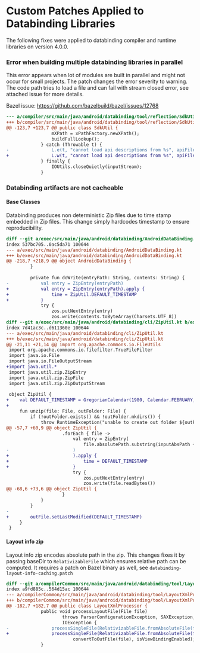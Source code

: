 # Custom Patches Applied to Databinding Libraries

The following fixes were applied to databinding compiler and runtime libraries on version 4.0.0.

### Error when building multiple databinding libraries in parallel

This error appears when lot of modules are built in parallel and might not occur for small projects. The patch changes the error severity to warning. The code path tries to load a file and can fail with stream closed error, see attached issue for more details.

Bazel issue: https://github.com/bazelbuild/bazel/issues/12768

```diff
--- a/compiler/src/main/java/android/databinding/tool/reflection/SdkUtil.java
+++ b/compiler/src/main/java/android/databinding/tool/reflection/SdkUtil.java
@@ -123,7 +123,7 @@ public class SdkUtil {
                 mXPath = xPathFactory.newXPath();
                 buildFullLookup();
             } catch (Throwable t) {
-                L.e(t, "cannot load api descriptions from %s", apiFile);
+                L.w(t, "cannot load api descriptions from %s", apiFile);
             } finally {
                 IOUtils.closeQuietly(inputStream);
             }
```

### Databinding artifacts are not cacheable

#### Base Classes

Databinding produces non deterministic Zip files due to time stamp embedded in Zip files. This change simply hardcodes timestamp to ensure reproducibility.

```diff
diff --git a/exec/src/main/java/android/databinding/AndroidDataBinding.kt b/exec/src/main/java/android/databinding/AndroidDataBinding.kt
index 537bc705..0ac5da71 100644
--- a/exec/src/main/java/android/databinding/AndroidDataBinding.kt
+++ b/exec/src/main/java/android/databinding/AndroidDataBinding.kt
@@ -218,7 +218,9 @@ object AndroidDataBinding {
         }
 
         private fun doWrite(entryPath: String, contents: String) {
-            val entry = ZipEntry(entryPath)
+            val entry = ZipEntry(entryPath).apply {
+                time = ZipUtil.DEFAULT_TIMESTAMP
+            }
             try {
                 zos.putNextEntry(entry)
                 zos.write(contents.toByteArray(Charsets.UTF_8))
diff --git a/exec/src/main/java/android/databinding/cli/ZipUtil.kt b/exec/src/main/java/android/databinding/cli/ZipUtil.kt
index 7d41ac3c..d611360e 100644
--- a/exec/src/main/java/android/databinding/cli/ZipUtil.kt
+++ b/exec/src/main/java/android/databinding/cli/ZipUtil.kt
@@ -21,11 +21,14 @@ import org.apache.commons.io.FileUtils
 import org.apache.commons.io.filefilter.TrueFileFilter
 import java.io.File
 import java.io.FileOutputStream
+import java.util.*
 import java.util.zip.ZipEntry
 import java.util.zip.ZipFile
 import java.util.zip.ZipOutputStream
 
 object ZipUtil {
+    val DEFAULT_TIMESTAMP = GregorianCalendar(1980, Calendar.FEBRUARY, 1, 0, 0, 0).timeInMillis
+
     fun unzip(file: File, outFolder: File) {
         if (!outFolder.exists() && !outFolder.mkdirs()) {
             throw RuntimeException("unable to create out folder ${outFolder.absolutePath}")
@@ -57,7 +60,9 @@ object ZipUtil {
                     .forEach { file ->
                         val entry = ZipEntry(
                             file.absolutePath.substring(inputAbsPath + 1)
-                        )
+                        ).apply {
+                            time = DEFAULT_TIMESTAMP
+                        }
                         try {
                             zos.putNextEntry(entry)
                             zos.write(file.readBytes())
@@ -68,6 +73,6 @@ object ZipUtil {
                     }
             }
         }
-
+        outFile.setLastModified(DEFAULT_TIMESTAMP)
     }
 }
```

#### Layout info zip

Layout info zip encodes absolute path in the zip. This changes fixes it by passing baseDir to `RelativizableFile` which ensures relative path can be computed. It requires a patch on Bazel binary as well, see `databinding-layout-info-caching.patch`

```diff
diff --git a/compilerCommon/src/main/java/android/databinding/tool/LayoutXmlProcessor.java b/compilerCommon/src/main/java/android/databinding/tool/LayoutXmlProcessor.java
index a9fd885c..564d15ac 100644
--- a/compilerCommon/src/main/java/android/databinding/tool/LayoutXmlProcessor.java
+++ b/compilerCommon/src/main/java/android/databinding/tool/LayoutXmlProcessor.java
@@ -182,7 +182,7 @@ public class LayoutXmlProcessor {
             public void processLayoutFile(File file)
                     throws ParserConfigurationException, SAXException, XPathExpressionException,
                     IOException {
-                processSingleFile(RelativizableFile.fromAbsoluteFile(file, null),
+                processSingleFile(RelativizableFile.fromAbsoluteFile(file, input.getRootInputFolder()),
                         convertToOutFile(file), isViewBindingEnabled);
             }
```